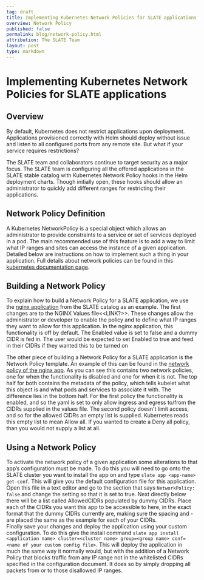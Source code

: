 ```yaml
---
tag: draft
title: Implementing Kubernetes Network Policies for SLATE applications
overview: Network Policy
published: false
permalink: blog/network-policy.html
attribution: The SLATE Team
layout: post
type: markdown
---
```

# Implementing Kubernetes Network Policies for SLATE applications

## Overview
By default, Kubernetes does not restrict applications upon deployment.  Applications provisioned correctly with Helm should deploy without issue and listen to all configured ports from any remote site.  But what if your service requires restrictions?

The SLATE team and collaborators continue to target security as a major focus.  The SLATE team is configuring all the offered  applications in the SLATE stable catalog with Kubernetes Network Policy hooks in the Helm deployment charts.  Though initially open, these hooks should allow an administrator to quickly add different ranges for restricting their applications.

## Network Policy Definition
A Kubernetes NetworkPolicy is a special object which allows an administrator to provide constraints to a service or set of services deployed in a pod. The main recommended use of this feature is to add a way to limit what IP ranges and sites can access the instance of a given application. Detailed below are instructions on how to implement such a thing in your application. Full details about network policies can be found in this [kubernetes documentation page](https://kubernetes.io/docs/concepts/services-networking/network-policies/).

## Building a Network Policy
To explain how to build a Network Policy for a SLATE application, we use the [nginx application](https://github.com/slateci/slate-catalog/tree/master/stable/nginx/nginx) from the SLATE catalog as an example.  The first changes are to the NGINX Values file<<LINK?>>.  These changes allow the administrator or developer to enable the policy and to define what IP ranges they want to allow for this application. In the nginx application, this functionality is off by default.  The Enabled value is set to false and a dummy CIDR is fed in. The user would be expected to set Enabled to true and feed in their CIDRs if they wanted this to be turned on

The other piece of building a Network Policy for a SLATE application is the Network Policy template. An example of this can be found in the [network policy of the nginx app](https://github.com/slateci/slate-catalog/blob/network-policy-demo/stable/nginx/nginx/templates/NetworkPolicy.yaml). As you can see this contains two network policies, one for when the functionality is disabled and one for when it is not. The top half for both contains the metadata of the policy, which tells kubelet what this object is and what pods and services to associate it with. The difference lies in the bottom half. For the first policy the functionality is enabled, and so the yaml is set to only allow ingress and egress to/from the CIDRs supplied in the values file. The second policy doesn't limit access, and so for the allowed CIDRs an empty list is supplied. Kubernetes reads this empty list to mean Allow all. If you wanted to create a Deny all policy, than you would not supply a list at all.

## Using a Network Policy
To activate the network policy of a given application some alterations to that app’s configuration must be made. To do this you will need to go onto the SLATE cluster you want to install the app on and type `slate app <app-name> get-conf`. This will give you the default configuration file for this application. Open this file in a text editor and go to the section that says `NetworkPolicy: false` and change the setting so that it is set to true. Next directly below there will be a list called AllowedCIDRs populated by dummy CIDRs. Place each of the CIDRs you want this app to be accessible to here, in the exact format that the dummy CIDRs currently are, making sure the spacing and - are placed the same as the example for each of your CIDRs.  
Finally save your changes and deploy the application using your custom configuration. To do this give the install command `slate app install <application name> cluster=<cluster name> group=<group name> conf=<name of your custom config file>`. This will deploy the application in much the same way it normally would, but with the addition of a Network Policy that blocks traffic from any IP range not in the whitelisted CIDRs specified in the configuration document. It does so by simply dropping all packets from or to those disallowed IP ranges.
